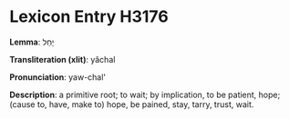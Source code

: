 # Lexicon Entry H3176

**Lemma**: יָחַל

**Transliteration (xlit)**: yâchal

**Pronunciation**: yaw-chal'

**Description**:
a primitive root; to wait; by implication, to be patient, hope; (cause to, have, make to) hope, be pained, stay, tarry, trust, wait.
